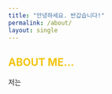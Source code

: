 ```yaml
---
title: "안녕하세요. 반갑습니다!"
permalink: /about/
layout: single
---
```


<span style="color:#F1C40F">ABOUT ME...</span>
---


저는
